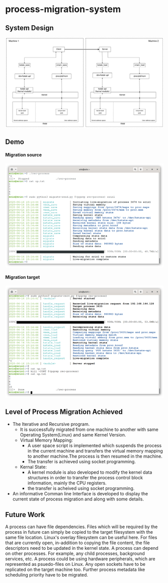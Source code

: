 # process-migration-system
## System Design

![](assets/sys.png)

## Demo
#### Migration source
![](assets/recursive-send.png)
#### Migration target
![](assets/recursive-recv.png)


## Level of Process Migration Achieved
  * The Iterative and Recursive program.
    * It is successfully migrated from one machine to another with same Operating System(Linux) and same Kernel Version.
    * Virtual Memory Mapping:
      * A user space script is implemented which suspends the process in the current machine and transfers the virtual memory mapping to another machine.The               process is then resumed in the machine.
      * The transfer is achieved using socket programming.
    * Kernal State:
      * A kernel module is also developed to modify the kernel data structures in order to transfer the process control block information, mainly the CPU                   registers.
      * the transfer is acheived using socket programming.
  * An informative Comman line Interface is developed to display the current state of process migration and along with some details.

## Future Work
A process can have file dependencies. Files which will be required by the process in future can simply be copied to the target filesystem with the same file location. Linux's overlay filesystem can be useful here. For files that are currently open, in-addition to copying the file content, the file descriptors need to be updated in the kernel state. A process can depend on other processes. For example, any child processes, background services, etc. A process could be using hardware peripherals, which are represented as psuedo-files on Linux. Any open sockets have to be replicated on the target machine too. Further process metadata like scheduling priority have to be migrated.
